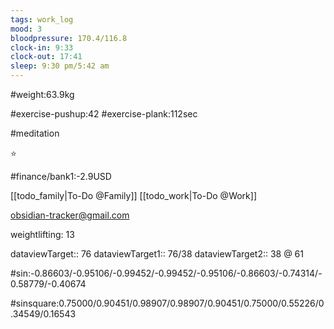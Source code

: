 ```yaml
---
tags: work_log
mood: 3
bloodpressure: 170.4/116.8
clock-in: 9:33
clock-out: 17:41
sleep: 9:30 pm/5:42 am
---
```


#weight:63.9kg

#exercise-pushup:42
#exercise-plank:112sec

#meditation

⭐

#finance/bank1:-2.9USD

[[todo_family|To-Do @Family]]
[[todo_work|To-Do @Work]]

obsidian-tracker@gmail.com

weightlifting: 13

dataviewTarget:: 76
dataviewTarget1:: 76/38
dataviewTarget2:: 38 @ 61

#sin:-0.86603/-0.95106/-0.99452/-0.99452/-0.95106/-0.86603/-0.74314/-0.58779/-0.40674

#sinsquare:0.75000/0.90451/0.98907/0.98907/0.90451/0.75000/0.55226/0.34549/0.16543

